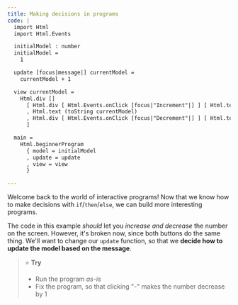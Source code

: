 ```yaml
---
title: Making decisions in programs
code: |
  import Html
  import Html.Events

  initialModel : number
  initialModel =
    1

  update [focus|message|] currentModel =
    currentModel + 1

  view currentModel =
    Html.div []
      [ Html.div [ Html.Events.onClick [focus|"Increment"|] ] [ Html.text "+" ]
      , Html.text (toString currentModel)
      , Html.div [ Html.Events.onClick [focus|"Decrement"|] ] [ Html.text "-" ]
      ]

  main =
    Html.beginnerProgram
      { model = initialModel
      , update = update
      , view = view
      }

---
```


Welcome back to the world of interactive programs!
Now that we know how to make decisions with `if`/`then`/`else`,
we can build more interesting programs.

The code in this example _should_ let you _increase and decrease_ the number on the screen.
However, it's broken now, since both buttons do the same thing.
We'll want to change our `update` function,
so that we **decide how to update the model based on the message**.

> ⭐️ **Try**
>
>  * Run the program _as-is_
>  * Fix the program, so that clicking "-" makes the number decrease by 1
